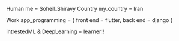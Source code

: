 Human me = Soheil_Shiravy
Country my_country = Iran

Work app_programming = {
front end = flutter,
back end = django
}

intrestedML & DeepLearning = learner!!

